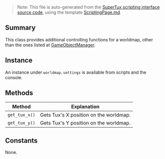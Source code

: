 > Note: This file is auto-generated from the [SuperTux scripting interface source code](https://github.com/SuperTux/supertux/tree/master/src/scripting), using the template [ScriptingPage.md](https://github.com/SuperTux/wiki/tree/master/templates/ScriptingPage.md).

Summary
-------

This class provides additional controlling functions for a worldmap, other than the ones listed at [GameObjectManager](https://github.com/SuperTux/supertux/wiki/ScriptingGameObjectManager).

Instance
--------

An instance under `worldmap.settings` is available from scripts and the console. 

Methods
-------

Method | Explanation
-------|-------
`get_tux_x()` | Gets Tux's X position on the worldmap. 
`get_tux_y()` | Gets Tux's Y position on the worldmap. 


Constants
---------

None.

